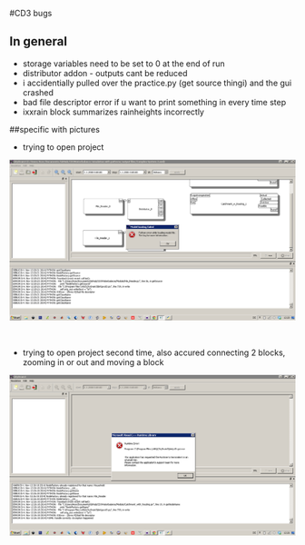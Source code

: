#CD3 bugs
## In general
-	storage variables need to be set to 0 at the end of run
-	distributor addon - outputs cant be reduced
-	i accidentially pulled over the practice.py (get source thingi) and the gui crashed
-	bad file descriptor error if u want to print something in every time step
- 	ixxrain block summarizes rainheights incorrectly

##specific with pictures

-	trying to open project

![alt text](https://raw.githubusercontent.com/ChristianF88/CD3Waterbalance/master/doc/error%20pics/trying%20to%20open%20project.png?raw=true)

<br>

-	trying to open project second time, also accured connecting 2 blocks, zooming in or out and moving a block

![alt text](https://raw.githubusercontent.com/ChristianF88/CD3Waterbalance/master/doc/error%20pics/trying%20to%20open%20project%20second%20time,%20also%20accured%20connecting%202%20blocks,%20zoom%20in%20out%20and%20moving%20a%20block.png?raw=true)
